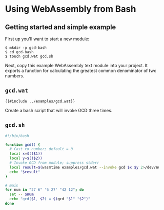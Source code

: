 # Using WebAssembly from Bash

## Getting started and simple example

First up you'll want to start a new module:

```text
$ mkdir -p gcd-bash
$ cd gcd-bash
$ touch gcd.wat gcd.sh
```

Next, copy this example WebAssembly text module into your project. It exports a function for calculating the greatest common denominator of two numbers.

## `gcd.wat`

```wat
{{#include ../examples/gcd.wat}}
```

Create a bash script that will invoke GCD three times.

## `gcd.sh`

```bash
#!/bin/bash

function gcd() {
  # Cast to number; default = 0
  local x=$(($1))
  local y=$(($2))
  # Invoke GCD from module; suppress stderr
  local result=$(wasmtime examples/gcd.wat --invoke gcd $x $y 2>/dev/null)
  echo "$result"
}

# main
for num in "27 6" "6 27" "42 12"; do
  set -- $num
  echo "gcd($1, $2) = $(gcd "$1" "$2")"
done
```
